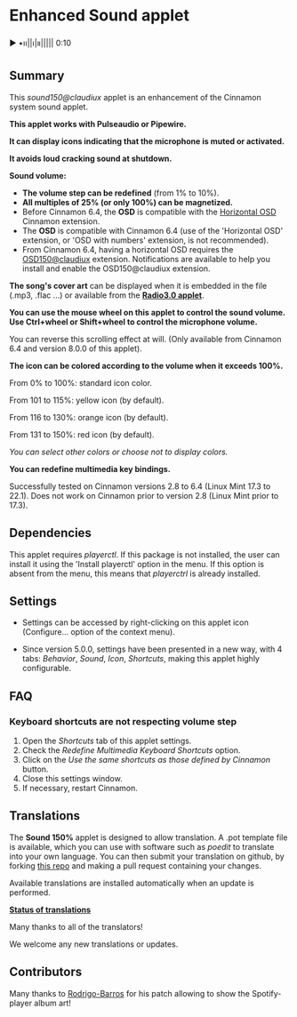 # Enhanced Sound applet

 ▶︎ •၊၊||၊|။||||| 0:10 


## Summary

This *sound150@claudiux* applet is an enhancement of the Cinnamon system sound applet.

**This applet works with Pulseaudio or Pipewire.**

**It can display icons indicating that the microphone is muted or activated.**

**It avoids loud cracking sound at shutdown.**

**Sound volume:**

  * **The volume step can be redefined** (from 1% to 10%).
  * **All multiples of 25% (or only 100%) can be magnetized.**
  * Before Cinnamon 6.4, the **OSD** is compatible with the [Horizontal OSD](https://cinnamon-spices.linuxmint.com/extensions/view/93) Cinnamon extension.
  * The **OSD** is compatible with Cinnamon 6.4 (use of the 'Horizontal OSD' extension, or 'OSD with numbers' extension, is not recommended).
  * From Cinnamon 6.4, having a horizontal OSD requires the [OSD150@claudiux](https://cinnamon-spices.linuxmint.com/extensions/view/106) extension. Notifications are available to help you install and enable the OSD150@claudiux extension.

**The song's cover art** can be displayed when it is embedded in the file (.mp3, .flac ...) or available from the **[Radio3.0 applet](https://cinnamon-spices.linuxmint.com/applets/view/360)**.

**You can use the mouse wheel on this applet to control the sound volume. Use Ctrl+wheel or Shift+wheel to control the microphone volume.**

You can reverse this scrolling effect at will. (Only available from Cinnamon 6.4 and version 8.0.0 of this applet).

**The icon can be colored according to the volume when it exceeds 100%.**

From 0% to 100%: standard icon color.

From 101 to 115%: yellow icon (by default).

From 116 to 130%: orange icon (by default).

From 131 to 150%: red icon (by default).

*You can select other colors or choose not to display colors.*

**You can redefine multimedia key bindings.**

Successfully tested on Cinnamon versions 2.8 to 6.4 (Linux Mint 17.3 to 22.1). Does not work on Cinnamon prior to version 2.8 (Linux Mint prior to 17.3).

## Dependencies

This applet requires *playerctl*. If this package is not installed, the user can install it using the 'Install playerctl' option in the menu. If this option is absent from the menu, this means that *playerctrl* is already installed.

## Settings

 * Settings can be accessed by right-clicking on this applet icon (Configure... option of the context menu).

 * Since version 5.0.0, settings have been presented in a new way, with 4 tabs: *Behavior*, *Sound*, *Icon*, *Shortcuts*, making this applet highly configurable.

## FAQ

### Keyboard shortcuts are not respecting volume step

  1. Open the *Shortcuts* tab of this applet settings.
  2. Check the *Redefine Multimedia Keyboard Shortcuts* option.
  3. Click on the *Use the same shortcuts as those defined by Cinnamon* button.
  4. Close this settings window.
  5. If necessary, restart Cinnamon.

## Translations

The **Sound 150%** applet is designed to allow translation. A .pot template file is available, which you can use with software such as *poedit* to translate into your own language. You can then submit your translation on github, by forking [this repo](https://github.com/linuxmint/cinnamon-spices-applets) and making a pull request containing your changes.

Available translations are installed automatically when an update is performed.

**[Status of translations](https://github.com/linuxmint/cinnamon-spices-applets/blob/translation-status-tables/.translation-tables/tables/sound150%40claudiux.md#)**

Many thanks to all of the translators!

We welcome any new translations or updates.

## Contributors

Many thanks to [Rodrigo-Barros](https://github.com/Rodrigo-Barros) for his patch allowing to show the Spotify-player album art!
